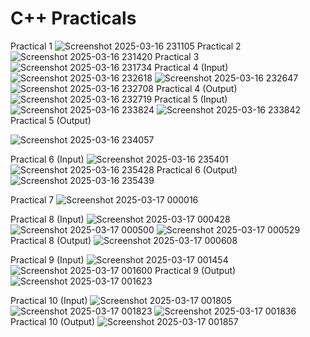 # C++ Practicals
Practical 1
![Screenshot 2025-03-16 231105](https://github.com/user-attachments/assets/0bbccfae-c72b-4140-bb6f-cb4d179ff1f0)
Practical 2
![Screenshot 2025-03-16 231420](https://github.com/user-attachments/assets/c24a919f-193a-44d7-81ab-2c2aa0be5bee)
Practical 3
![Screenshot 2025-03-16 231734](https://github.com/user-attachments/assets/d81ca12a-a9fa-4bfb-9fc5-3bb5829fc3bb)
Practical 4 (Input)
![Screenshot 2025-03-16 232618](https://github.com/user-attachments/assets/47c3e6e4-090b-42c1-90bd-2f5320ecd2ba)
![Screenshot 2025-03-16 232647](https://github.com/user-attachments/assets/4d784586-4491-438f-ad53-f48a3079f575)
![Screenshot 2025-03-16 232708](https://github.com/user-attachments/assets/ba1a31c2-cc76-471c-81a6-0cb9978d03ab)
Practical 4 (Output)
![Screenshot 2025-03-16 232719](https://github.com/user-attachments/assets/62c1445d-5ff8-413f-9060-30da9e5ecffd)
Practical 5 (Input)
![Screenshot 2025-03-16 233824](https://github.com/user-attachments/assets/f70e21c3-f903-4abc-85c6-47957a55c296)
![Screenshot 2025-03-16 233842](https://github.com/user-attachments/assets/3d63ecd2-eef5-4fad-9d4a-0a141dd43dc1)
Practical 5 (Output)

![Screenshot 2025-03-16 234057](https://github.com/user-attachments/assets/e1bed3ac-1279-43ec-857d-53a66372deda)

Practical 6 (Input)
![Screenshot 2025-03-16 235401](https://github.com/user-attachments/assets/6fdf5f22-f8db-4985-80de-109f596b73ce)
![Screenshot 2025-03-16 235428](https://github.com/user-attachments/assets/e156557f-ae7b-4408-9239-62f64d075bb7)
Practical 6 (Output)
![Screenshot 2025-03-16 235439](https://github.com/user-attachments/assets/04b18c9f-613c-49df-a97c-8ed7216e4bf0)

Practical 7
![Screenshot 2025-03-17 000016](https://github.com/user-attachments/assets/ab812812-895c-482d-a870-e5a18693d577)

Practical 8 (Input)
![Screenshot 2025-03-17 000428](https://github.com/user-attachments/assets/48c84a4d-d5c4-4531-82f4-83369f0f26fb)
![Screenshot 2025-03-17 000500](https://github.com/user-attachments/assets/189c0e46-2a00-42fe-8a5c-14d97b28928f)
![Screenshot 2025-03-17 000529](https://github.com/user-attachments/assets/37c917e1-9bba-478a-b23e-8509e6c91325)
Practical 8 (Output)
![Screenshot 2025-03-17 000608](https://github.com/user-attachments/assets/c100ab8f-a64c-4963-9d37-6f4b6cbaa794)

Practical 9 (Input)
![Screenshot 2025-03-17 001454](https://github.com/user-attachments/assets/89b6de84-f1c3-4381-adb2-ea73a83447a6)
![Screenshot 2025-03-17 001600](https://github.com/user-attachments/assets/4f9a057f-cc5a-4785-aa67-f98a0cc4861c)
Practical 9 (Output)
![Screenshot 2025-03-17 001623](https://github.com/user-attachments/assets/ba355576-1601-4c48-a33e-4afaff02ffaa)

Practical 10 (Input)
![Screenshot 2025-03-17 001805](https://github.com/user-attachments/assets/90dbb71c-c42c-4992-bc5f-3736d9d989ba)
![Screenshot 2025-03-17 001823](https://github.com/user-attachments/assets/346483a8-9901-47d1-9dbd-215adbd68fc6)
![Screenshot 2025-03-17 001836](https://github.com/user-attachments/assets/9a47a0d5-a8b5-4b0d-87ee-91106a22b333)
Practical 10 (Output)
![Screenshot 2025-03-17 001857](https://github.com/user-attachments/assets/ef965649-62a2-4234-9c55-642dc9b6d142)












